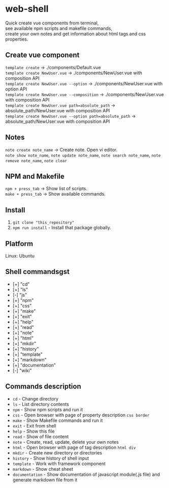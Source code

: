 # web-shell

Quick create vue components from terminal,  
see available npm scripts and makefile commands,  
create your own notes and get information about html tags and css properties.  


## Create vue component  
`template create` -> ./components/Default.vue  
`template create NewUser.vue` -> ./components/NewUser.vue with composition API  
`template create NewUser.vue --option` -> ./components/NewUser.vue with option API  
`template create NewUser.vue --composition` -> ./components/NewUser.vue with composition API  
`template create NewUser.vue path=absolute_path` -> absolute_path/NewUser.vue with composition API  
`template create NewUser.vue --option path=absolute_path` -> absolute_path/NewUser.vue with composition API  


## Notes
`note create note_name` -> Create note. Open vi editor.  
`note show note_name`, `note update note_name`, `note search note_name`, `note remove note_name`, `note clear`  


## NPM and Makefile
`npm + press_tab` -> Show list of scripts.  
`make + press_tab` -> Show available commands.  


## Install
1. `git clone "this_repository"`
2. `npm run install` - Install that package globally.  


## Platform
Linux: Ubuntu


## Shell commandsgst
- [+] "cd"
- [+] "ls"
- [-] "js"
- [+] "npm"
- [+] "css"
- [+] "make"
- [+] "exit"
- [+] "help"
- [+] "read"
- [+] "note"
- [+] "html"
- [+] "mkdir"
- [+] "history"
- [+] "template"
- [+] "markdown"
- [+] "documentation"
- [-] "wiki"


## Commands description
- `cd` - Change directory  
- `ls` - List directory contents  
- `npm` - Show npm scripts and run it  
- `css` - Open browser with page of property description `css border`  
- `make` - Show Makefile commands and run it  
- `exit` - Exit from shell  
- `help` - Show this file  
- `read` - Show of file content  
- `note` - Create, read, update, delete your own notes  
- `html` - Open browser with page of tag description `html div`  
- `mkdir` - Create new directory or directories  
- `history` - Show history of shell input  
- `template` - Work with framework component  
- `markdown` - Show cheat sheet  
- `documentation` - Show documentation of javascript module(.js file) and generate markdown file from it  

